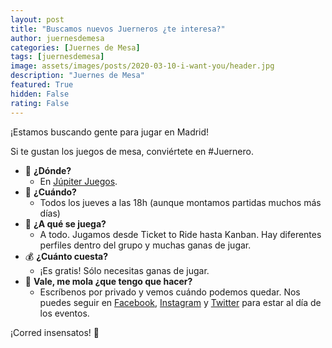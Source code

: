 ```yaml
---
layout: post
title: "Buscamos nuevos Juerneros ¿te interesa?"
author: juernesdemesa
categories: [Juernes de Mesa]
tags: [juernesdemesa]
image: assets/images/posts/2020-03-10-i-want-you/header.jpg
description: "Juernes de Mesa"
featured: True
hidden: False
rating: False
---
```


¡Estamos buscando gente para jugar en Madrid!

Si te gustan los juegos de mesa, conviértete en #Juernero.

- 📍 **¿Dónde?**
  - En [Júpiter Juegos](https://www.jupiterjuegos.com/pagina/jupiter-madrid).
- 📆 **¿Cuándo?**
  - Todos los jueves a las 18h (aunque montamos partidas muchos más días)
- 🎲 **¿A qué se juega?**
  - A todo. Jugamos desde Ticket to Ride hasta Kanban. Hay diferentes perfiles dentro del grupo y muchas ganas de jugar.
- 💰 **¿Cuánto cuesta?**
  - ¡Es gratis! Sólo necesitas ganas de jugar.
- 🤔 **Vale, me mola ¿que tengo que hacer?**
  - Escríbenos por privado y vemos cuándo podemos quedar. Nos puedes seguir en [Facebook](https://www.facebook.com/juernesdemesa/), [Instagram](https://www.instagram.com/juernesdemesa/) y [Twitter](https://twitter.com/juernesdemesa) para estar al día de los eventos.

¡Corred insensatos! 🧙
